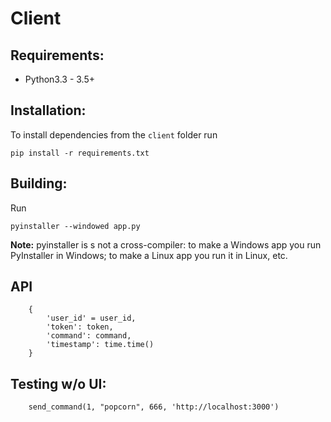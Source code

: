# Client

## Requirements:
* Python3.3 - 3.5+

## Installation:

To install dependencies from the `client` folder run

```
pip install -r requirements.txt
```


## Building:

Run 

```
pyinstaller --windowed app.py
```

**Note:** pyinstaller is s not a cross-compiler: to make a Windows app you run PyInstaller in Windows; to make a Linux app you run it in Linux, etc. 


## API

```
   	{	
    	'user_id' = user_id,
        'token': token,
        'command': command,
        'timestamp': time.time()
    }
```

## Testing w/o UI:

```
	send_command(1, "popcorn", 666, 'http://localhost:3000')
```

